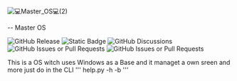![💻Master_OS💻(2)](https://github.com/Master916Max/Master-OS/assets/132189974/49d6b998-cab3-4ff7-9978-aca63e507190)

-- Master OS 

![GitHub Release](https://img.shields.io/github/v/release/Master916Max/Master-OS) ![Static Badge](https://img.shields.io/badge/python-v.3.10%2B-blue) ![GitHub Discussions](https://img.shields.io/github/discussions/Master916Max/Master-OS) ![GitHub Issues or Pull Requests](https://img.shields.io/github/issues/Master916Max/Master-OS) ![GitHub Issues or Pull Requests](https://img.shields.io/github/issues-pr/Master916Max/Master-OS)




This is a OS witch uses Windows as a Base and it managet a own sreen and more just do in the CLI 
'''
help.py -h -b
'''
